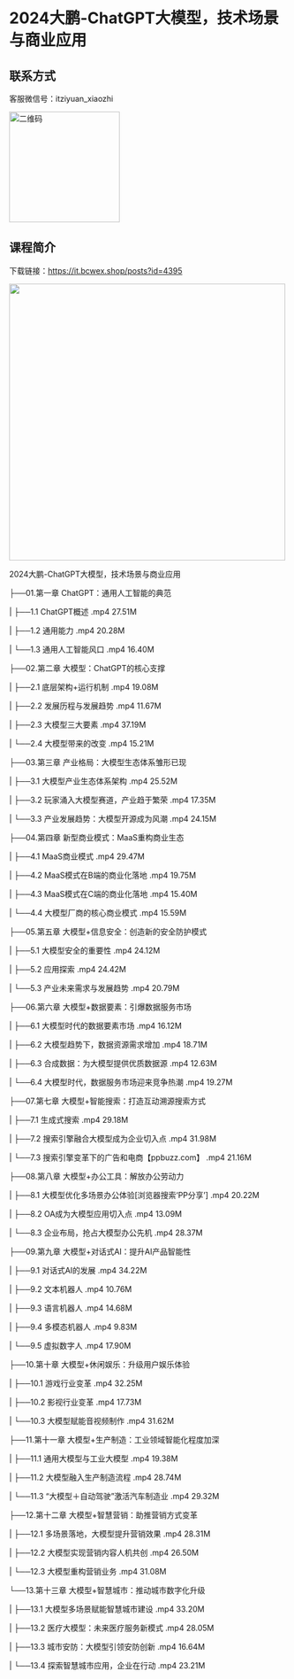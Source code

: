 # 2024大鹏-ChatGPT大模型，技术场景与商业应用

## 联系方式

客服微信号：itziyuan_xiaozhi

<img src="https://ziyuanyun.oss-cn-guangzhou.aliyuncs.com/common/20240614073449/666b82192834a.jpg" width="200" height="200" alt="二维码">

## 课程简介

下载链接：https://it.bcwex.shop/posts?id=4395

<img src="https://ziyuanyun.oss-cn-guangzhou.aliyuncs.com/yun/20240901073312/66d3a838cd66b.jpg" width="500" alt="">

  

 2024大鹏-ChatGPT大模型，技术场景与商业应用

 ├──01.第一章 ChatGPT：通用人工智能的典范

 | ├──1.1 ChatGPT概述 .mp4 27.51M

 | ├──1.2 通用能力 .mp4 20.28M

 | └──1.3 通用人工智能风口 .mp4 16.40M

 ├──02.第二章 大模型：ChatGPT的核心支撑

 | ├──2.1 底层架构+运行机制 .mp4 19.08M

 | ├──2.2 发展历程与发展趋势 .mp4 11.67M

 | ├──2.3 大模型三大要素 .mp4 37.19M

 | └──2.4 大模型带来的改变 .mp4 15.21M

 ├──03.第三章 产业格局：大模型生态体系雏形已现

 | ├──3.1 大模型产业生态体系架构 .mp4 25.52M

 | ├──3.2 玩家涌入大模型赛道，产业趋于繁荣 .mp4 17.35M

 | └──3.3 产业发展趋势：大模型开源成为风潮 .mp4 24.15M

 ├──04.第四章 新型商业模式：MaaS重构商业生态

 | ├──4.1 MaaS商业模式 .mp4 29.47M

 | ├──4.2 MaaS模式在B端的商业化落地 .mp4 19.75M

 | ├──4.3 MaaS模式在C端的商业化落地 .mp4 15.40M

 | └──4.4 大模型厂商的核心商业模式 .mp4 15.59M

 ├──05.第五章 大模型+信息安全：创造新的安全防护模式

 | ├──5.1 大模型安全的重要性 .mp4 24.12M

 | ├──5.2 应用探索 .mp4 24.42M

 | └──5.3 产业未来需求与发展趋势 .mp4 20.79M

 ├──06.第六章 大模型+数据要素：引爆数据服务市场

 | ├──6.1 大模型时代的数据要素市场 .mp4 16.12M

 | ├──6.2 大模型趋势下，数据资源需求增加 .mp4 18.71M

 | ├──6.3 合成数据：为大模型提供优质数据源 .mp4 12.63M

 | └──6.4 大模型时代，数据服务市场迎来竞争热潮 .mp4 19.27M

 ├──07.第七章 大模型+智能搜索：打造互动溯源搜索方式

 | ├──7.1 生成式搜索 .mp4 29.18M

 | ├──7.2 搜索引擎融合大模型成为企业切入点 .mp4 31.98M

 | └──7.3 搜索引擎变革下的广告和电商【ppbuzz.com】 .mp4 21.16M

 ├──08.第八章 大模型+办公工具：解放办公劳动力

 | ├──8.1 大模型优化多场景办公体验[浏览器搜索‘PP分享’] .mp4 20.22M

 | ├──8.2 OA成为大模型应用切入点 .mp4 13.09M

 | └──8.3 企业布局，抢占大模型办公先机 .mp4 28.37M

 ├──09.第九章 大模型+对话式AI：提升AI产品智能性

 | ├──9.1 对话式AI的发展 .mp4 34.22M

 | ├──9.2 文本机器人 .mp4 10.76M

 | ├──9.3 语言机器人 .mp4 14.68M

 | ├──9.4 多模态机器人 .mp4 9.83M

 | └──9.5 虚拟数字人 .mp4 17.90M

 ├──10.第十章 大模型+休闲娱乐：升级用户娱乐体验

 | ├──10.1 游戏行业变革 .mp4 32.25M

 | ├──10.2 影视行业变革 .mp4 17.73M

 | └──10.3 大模型赋能音视频制作 .mp4 31.62M

 ├──11.第十一章 大模型+生产制造：工业领域智能化程度加深

 | ├──11.1 通用大模型与工业大模型 .mp4 19.38M

 | ├──11.2 大模型融入生产制造流程 .mp4 28.74M

 | └──11.3 “大模型＋自动驾驶”激活汽车制造业 .mp4 29.32M

 ├──12.第十二章 大模型+智慧营销：助推营销方式变革

 | ├──12.1 多场景落地，大模型提升营销效果 .mp4 28.31M

 | ├──12.2 大模型实现营销内容人机共创 .mp4 26.50M

 | └──12.3 大模型重构营销业务 .mp4 31.08M

 └──13.第十三章 大模型+智慧城市：推动城市数字化升级

 | ├──13.1 大模型多场景赋能智慧城市建设 .mp4 33.20M

 | ├──13.2 医疗大模型：未来医疗服务新模式 .mp4 28.05M

 | ├──13.3 城市安防：大模型引领安防创新 .mp4 16.64M

 | └──13.4 探索智慧城市应用，企业在行动 .mp4 23.21M

  